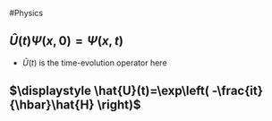 #Physics 
## $\displaystyle \hat{U}(t)\Psi(x,0)=\Psi(x,t)$
* $\displaystyle \hat{U}(t)$ is the time-evolution operator here
## $\displaystyle \hat{U}(t)=\exp\left( -\frac{it}{\hbar}\hat{H} \right)$
